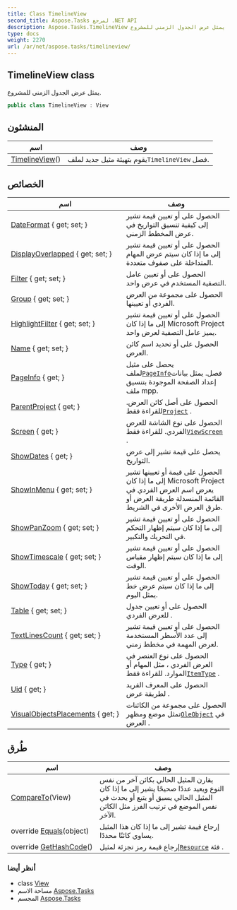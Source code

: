 ```yaml
---
title: Class TimelineView
second_title: Aspose.Tasks لمرجع .NET API
description: Aspose.Tasks.TimelineView فصل. يمثل عرض الجدول الزمني للمشروع.
type: docs
weight: 2270
url: /ar/net/aspose.tasks/timelineview/
---
```

## TimelineView class

يمثل عرض الجدول الزمني للمشروع.

```csharp
public class TimelineView : View
```

## المنشئون

| اسم | وصف |
| --- | --- |
| [TimelineView](timelineview/)() | يقوم بتهيئة مثيل جديد لملف`TimelineView` فصل. |

## الخصائص

| اسم | وصف |
| --- | --- |
| [DateFormat](../../aspose.tasks/timelineview/dateformat/) { get; set; } | الحصول على أو تعيين قيمة تشير إلى كيفية تنسيق التواريخ في عرض المخطط الزمني. |
| [DisplayOverlapped](../../aspose.tasks/timelineview/displayoverlapped/) { get; set; } | الحصول على أو تعيين قيمة تشير إلى ما إذا كان سيتم عرض المهام المتداخلة على صفوف متعددة. |
| [Filter](../../aspose.tasks/view/filter/) { get; set; } | الحصول على أو تعيين عامل التصفية المستخدم في عرض واحد. |
| [Group](../../aspose.tasks/view/group/) { get; set; } | الحصول على مجموعة من العرض الفردي أو تعيينها. |
| [HighlightFilter](../../aspose.tasks/view/highlightfilter/) { get; set; } | الحصول على أو تعيين قيمة تشير إلى ما إذا كان Microsoft Project يميز عامل التصفية لعرض واحد. |
| [Name](../../aspose.tasks/view/name/) { get; set; } | الحصول على أو تحديد اسم كائن العرض. |
| [PageInfo](../../aspose.tasks/view/pageinfo/) { get; } | يحصل على مثيل لملف[`PageInfo`](../view/pageinfo/)فصل. يمثل بيانات إعداد الصفحة الموجودة بتنسيق ملف mpp. |
| [ParentProject](../../aspose.tasks/view/parentproject/) { get; } | الحصول على أصل كائن العرض. للقراءة فقط[`Project`](../project/) . |
| [Screen](../../aspose.tasks/view/screen/) { get; } | الحصول على نوع الشاشة للعرض الفردي. للقراءة فقط[`ViewScreen`](../viewscreen/) . |
| [ShowDates](../../aspose.tasks/timelineview/showdates/) { get; } | يحصل على قيمة تشير إلى عرض التواريخ. |
| [ShowInMenu](../../aspose.tasks/view/showinmenu/) { get; set; } | الحصول على قيمة أو تعيينها تشير إلى ما إذا كان Microsoft Project يعرض اسم العرض الفردي في القائمة المنسدلة طريقة العرض أو طرق العرض الأخرى في الشريط. |
| [ShowPanZoom](../../aspose.tasks/timelineview/showpanzoom/) { get; set; } | الحصول على أو تعيين قيمة تشير إلى ما إذا كان سيتم إظهار التحكم في التحريك والتكبير. |
| [ShowTimescale](../../aspose.tasks/timelineview/showtimescale/) { get; set; } | الحصول على أو تعيين قيمة تشير إلى ما إذا كان سيتم إظهار مقياس الوقت. |
| [ShowToday](../../aspose.tasks/timelineview/showtoday/) { get; set; } | الحصول على أو تعيين قيمة تشير إلى ما إذا كان سيتم عرض خط يمثل اليوم. |
| [Table](../../aspose.tasks/view/table/) { get; set; } | الحصول على أو تعيين جدول للعرض الفردي . |
| [TextLinesCount](../../aspose.tasks/timelineview/textlinescount/) { get; set; } | الحصول على أو تعيين قيمة تشير إلى عدد الأسطر المستخدمة لعرض المهمة في مخطط زمني. |
| [Type](../../aspose.tasks/view/type/) { get; } | الحصول على نوع العنصر في العرض الفردي ، مثل المهام أو الموارد. للقراءة فقط[`ItemType`](../itemtype/) . |
| [Uid](../../aspose.tasks/view/uid/) { get; } | الحصول على المعرف الفريد لطريقة عرض . |
| [VisualObjectsPlacements](../../aspose.tasks/view/visualobjectsplacements/) { get; } | الحصول على مجموعة من الكائنات تمثل موضع ومظهر[`OleObject`](../oleobject/) في العرض . |

## طُرق

| اسم | وصف |
| --- | --- |
| [CompareTo](../../aspose.tasks/view/compareto/)(View) | يقارن المثيل الحالي بكائن آخر من نفس النوع ويعيد عددًا صحيحًا يشير إلى ما إذا كان المثيل الحالي يسبق أو يتبع أو يحدث في نفس الموضع في ترتيب الفرز مثل الكائن الآخر. |
| override [Equals](../../aspose.tasks/view/equals/)(object) | إرجاع قيمة تشير إلى ما إذا كان هذا المثيل يساوي كائنًا محددًا. |
| override [GetHashCode](../../aspose.tasks/view/gethashcode/)() | إرجاع قيمة رمز تجزئة لمثيل[`Resource`](../resource/) فئة . |

### أنظر أيضا

* class [View](../view/)
* مساحة الاسم [Aspose.Tasks](../../aspose.tasks/)
* المجسم [Aspose.Tasks](../../)


